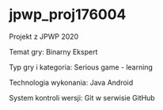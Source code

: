 # jpwp_proj176004
Projekt z JPWP 2020

Temat gry: Binarny Ekspert

Typ gry i kategoria: Serious game - learning

Technologia wykonania: Java Android

System kontroli wersji: Git w serwisie GitHub
